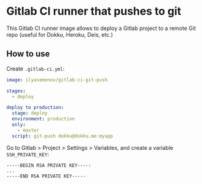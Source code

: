 # Gitlab CI runner that pushes to git

This Gitlab CI runner image allows to deploy a Gitlab project to a remote Git repo (useful for Dokku, Heroku, Deis, etc.)

## How to use

Create `.gitlab-ci.yml`:

```yaml
image: ilyasemenov/gitlab-ci-git-push

stages:
  - deploy

deploy to production:
  stage: deploy
  environment: production
  only:
    - master
  script: git-push dokku@dokku.me:myapp
```

Go to Gitlab > Project > Settings > Variables, and create a variable `SSH_PRIVATE_KEY`:

```
-----BEGIN RSA PRIVATE KEY-----
...
-----END RSA PRIVATE KEY-----
```
